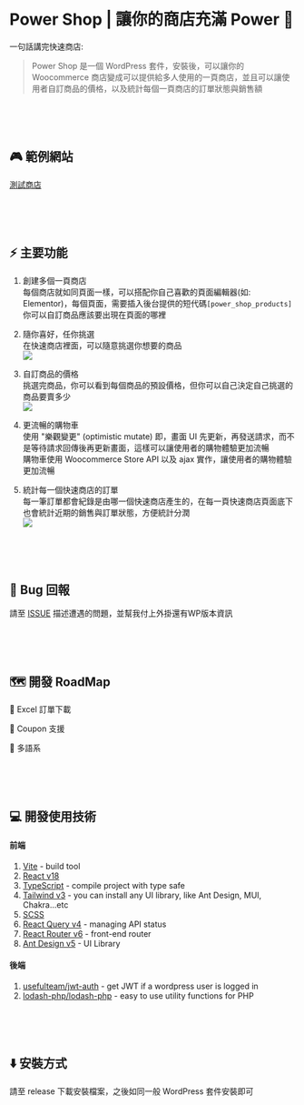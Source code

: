 # Power Shop | 讓你的商店充滿 Power 🚀

一句話講完快速商店:

> Power Shop 是一個 WordPress 套件，安裝後，可以讓你的 Woocommerce 商店變成可以提供給多人使用的一頁商店，並且可以讓使用者自訂商品的價格，以及統計每個一頁商店的訂單狀態與銷售額

<br><br><br>

## 🎮 範例網站

[測試商店](https://fs.yc-tech.co/power-shop/j7/)


<br><br><br>

## ⚡ 主要功能

1. 創建多個一頁商店<br>
   每個商店就如同頁面一樣，可以搭配你自己喜歡的頁面編輯器(如: Elementor)，每個頁面，需要插入後台提供的短代碼`[power_shop_products]` 你可以自訂商品應該要出現在頁面的哪裡

2. 隨你喜好，任你挑選<br>
   在快速商店裡面，可以隨意挑選你想要的商品<br>
   <img src="https://github.com/j7-dev/power-shop.wp-plugin/assets/9213776/a03a2fd0-813c-4cfa-977a-cdc14b773eb5" />

3. 自訂商品的價格<br>
   挑選完商品，你可以看到每個商品的預設價格，但你可以自己決定自己挑選的商品要賣多少<br>
   <img src="https://github.com/j7-dev/power-shop.wp-plugin/assets/9213776/861903f9-2238-474c-9c82-cd65a1d57c6c" />

4. 更流暢的購物車<br>
   使用 "樂觀變更" (optimistic mutate) 即，畫面 UI 先更新，再發送請求，而不是等待請求回傳後再更新畫面，這樣可以讓使用者的購物體驗更加流暢<br>
   購物車使用 Woocommerce Store API 以及 ajax 實作，讓使用者的購物體驗更加流暢<br>

5. 統計每一個快速商店的訂單<br>
   每一筆訂單都會紀錄是由哪一個快速商店產生的，在每一頁快速商店頁面底下也會統計近期的銷售與訂單狀態，方便統計分潤<br>
   <img src="https://github.com/j7-dev/power-shop.wp-plugin/assets/9213776/b3887d76-ac1d-40f1-bbeb-03bc7814db64" />

<br><br><br>

## 🐞 Bug 回報

請至 [ISSUE](https://github.com/j7-dev/wp-power-shop/issues) 描述遭遇的問題，並幫我付上外掛還有WP版本資訊

<br><br><br>

## 🗺️ 開發 RoadMap

🔲 Excel 訂單下載

🔲 Coupon 支援

🔲 多語系


<br><br><br>

## 💻 開發使用技術

#### 前端

1. [Vite](https://vitejs.dev/) - build tool
2. [React v18](https://beta.reactjs.org/)
3. [TypeScript](https://www.typescriptlang.org/docs/) - compile project with type safe
4. [Tailwind v3](https://tailwindcss.com/) - you can install any UI library, like Ant Design, MUI, Chakra...etc
5. [SCSS](https://sass-lang.com/documentation/syntax)
6. [React Query v4](https://tanstack.com/query/v4) - managing API status
7. [React Router v6](https://reactrouter.com/en/main) - front-end router
8. [Ant Design v5](https://ant.design/) - UI Library

#### 後端

1. [usefulteam/jwt-auth](https://github.com/usefulteam/jwt-auth) - get JWT if a wordpress user is logged in
2. [lodash-php/lodash-php](https://github.com/lodash-php/lodash-php) - easy to use utility functions for PHP

<br><br><br>




## ⬇️ 安裝方式

請至 release 下載安裝檔案，之後如同一般 WordPress 套件安裝即可
